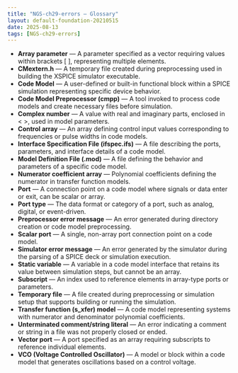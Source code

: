 ```yaml
---
title: "NGS-ch29-errors — Glossary"
layout: default-foundation-20210515
date: 2025-08-13
tags: [NGS-ch29-errors]
---
```


- **Array parameter** — A parameter specified as a vector requiring values within brackets [ ], representing multiple elements.  
- **CMextern.h** — A temporary file created during preprocessing used in building the XSPICE simulator executable.  
- **Code Model** — A user-defined or built-in functional block within a SPICE simulation representing specific device behavior.  
- **Code Model Preprocessor (cmpp)** — A tool invoked to process code models and create necessary files before simulation.  
- **Complex number** — A value with real and imaginary parts, enclosed in < >, used in model parameters.  
- **Control array** — An array defining control input values corresponding to frequencies or pulse widths in code models.  
- **Interface Specification File (ifspec.ifs)** — A file describing the ports, parameters, and interface details of a code model.  
- **Model Definition File (.mod)** — A file defining the behavior and parameters of a specific code model.  
- **Numerator coefficient array** — Polynomial coefficients defining the numerator in transfer function models.  
- **Port** — A connection point on a code model where signals or data enter or exit, can be scalar or array.  
- **Port type** — The data format or category of a port, such as analog, digital, or event-driven.  
- **Preprocessor error message** — An error generated during directory creation or code model preprocessing.  
- **Scalar port** — A single, non-array port connection point on a code model.  
- **Simulator error message** — An error generated by the simulator during the parsing of a SPICE deck or simulation execution.  
- **Static variable** — A variable in a code model interface that retains its value between simulation steps, but cannot be an array.  
- **Subscript** — An index used to reference elements in array-type ports or parameters.  
- **Temporary file** — A file created during preprocessing or simulation setup that supports building or running the simulation.  
- **Transfer function (s_xfer) model** — A code model representing systems with numerator and denominator polynomial coefficients.  
- **Unterminated comment/string literal** — An error indicating a comment or string in a file was not properly closed or ended.  
- **Vector port** — A port specified as an array requiring subscripts to reference individual elements.  
- **VCO (Voltage Controlled Oscillator)** — A model or block within a code model that generates oscillations based on a control voltage.
